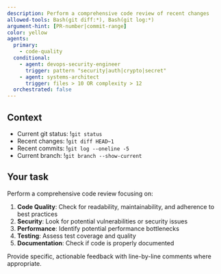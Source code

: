 ```yaml
---
description: Perform a comprehensive code review of recent changes
allowed-tools: Bash(git diff:*), Bash(git log:*)
argument-hint: [PR-number|commit-range]
color: yellow
agents:
  primary:
    - code-quality
  conditional:
    - agent: devops-security-engineer
      trigger: pattern "security|auth|crypto|secret"
    - agent: systems-architect
      trigger: files > 10 OR complexity > 12
  orchestrated: false
---
```


## Context

- Current git status: !`git status`
- Recent changes: !`git diff HEAD~1`
- Recent commits: !`git log --oneline -5`
- Current branch: !`git branch --show-current`

## Your task

Perform a comprehensive code review focusing on:

1. **Code Quality**: Check for readability, maintainability, and adherence to best practices
2. **Security**: Look for potential vulnerabilities or security issues
3. **Performance**: Identify potential performance bottlenecks
4. **Testing**: Assess test coverage and quality
5. **Documentation**: Check if code is properly documented

Provide specific, actionable feedback with line-by-line comments where appropriate.